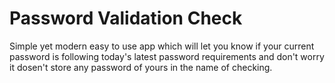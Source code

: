 # Password Validation Check
 Simple yet modern easy to use app which will let you know if your current password is following today's latest password requirements and don't worry it dosen't store any password of yours in the name of checking.
